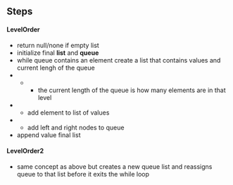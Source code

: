 ## Steps


#### LevelOrder
- return null/none if empty list
- initialize final **list** and **queue**
- while queue contains an element create a list that contains values and current lengh of the queue
- - - the current length of the queue is how many elements are in that level
- - add element to list of values
- - add left and right nodes to queue
- append value final list

#### LevelOrder2
- same concept as above but creates a new queue list and reassigns queue to that list before it exits the while loop
